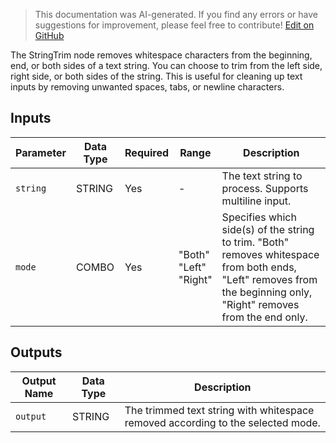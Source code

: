 > This documentation was AI-generated. If you find any errors or have suggestions for improvement, please feel free to contribute! [Edit on GitHub](https://github.com/Comfy-Org/embedded-docs/blob/main/comfyui_embedded_docs/docs/StringTrim/en.md)

The StringTrim node removes whitespace characters from the beginning, end, or both sides of a text string. You can choose to trim from the left side, right side, or both sides of the string. This is useful for cleaning up text inputs by removing unwanted spaces, tabs, or newline characters.

## Inputs

| Parameter | Data Type | Required | Range | Description |
|-----------|-----------|----------|-------|-------------|
| `string` | STRING | Yes | - | The text string to process. Supports multiline input. |
| `mode` | COMBO | Yes | "Both"<br>"Left"<br>"Right" | Specifies which side(s) of the string to trim. "Both" removes whitespace from both ends, "Left" removes from the beginning only, "Right" removes from the end only. |

## Outputs

| Output Name | Data Type | Description |
|-------------|-----------|-------------|
| `output` | STRING | The trimmed text string with whitespace removed according to the selected mode. |
